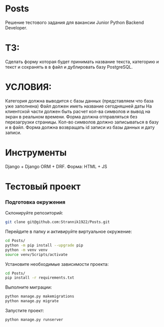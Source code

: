 # Posts
Решение тестового задания для вакансии Junior Python Backend Developer.

# ТЗ:
Сделать форму которая будет принимать название текста, категорию и текст и
сохранять в в файл и дублировать базу PostgreSQL.

# УСЛОВИЯ:
Категория должна выводится с базы данных (представляем что база уже
заполнена)
Файл должен иметь название сегодняшней даты
На клиентской части должен быть расчет кол-ва символов и вывод на экран в
реальном времени.
Форма должна отправляться без перезагрузки страницы.
Кол-во символов должно записываться в базу и в файл.
Форма должна возвращать id записи из базы данных и дату записи.

# Инструменты
Django + Django ORM + DRF. Форма: HTML + JS

# Тестовый проект
### Подготовка окружения
Склонируйте репозиторий:
```bash
git clone git@github.com:Strannik1922/Posts.git
```
Перейдите в папку и активируйте виртуальное окружение:
```bash
cd Posts/
python -m pip install --upgrade pip
python -m venv venv
source venv/Scripts/activate
```
Установите необходимые зависимости проекта:
```bash
cd Posts/
pip install -r requirements.txt
```
Выполните миграции:
```bash
python manage.py makemigrations
python manage.py migrate
```
Запустите проект:
```bash
python manage.py runserver
```
